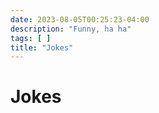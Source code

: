 ```yaml
---
date: 2023-08-05T00:25:23-04:00
description: "Funny, ha ha"
tags: [ ]
title: "Jokes"
---
```


# Jokes
